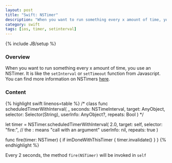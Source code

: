 ```yaml
---
layout: post
title: "Swift: NSTimer"
description: "When you want to run something every x amount of time, you use an NSTimer. It is like the `setInterval` or `setTimeout` function from Javascript. You can find more information on NSTimers [here](https://developer.apple.com/library/mac/documentation/Cocoa/Reference/Foundation/Classes/NSTimer_Class/)."
category: swift
tags: [ios, timer, setinterval]
---
```

{% include JB/setup %}

<!-- Overview -->
<h3>Overview</h3>

When you want to run something every x amount of time, you use an NSTimer. It is like the `setInterval` or `setTimeout` function from Javascript. You can find more information on NSTimers [here](https://developer.apple.com/library/mac/documentation/Cocoa/Reference/Foundation/Classes/NSTimer_Class/).

<!-- Content -->
<h3>Content</h3>

<!-- Code _______________________________________-->
{% highlight swift linenos=table  %}
/*
class func scheduledTimerWithInterval(
    _ seconds: NSTimeInterval,
    target: AnyObject,
    selector: Selector(String),
    userInfo: AnyObject?,
    repeats: Bool
)
*/

let timer = NSTimer.scheduledTimerWithInterval(
    2.0,
    target: self,
    selector: "fire:", // the : means "call with an argument"
    userInfo: nil,
    repeats: true
)

func fire(timer: NSTimer) {
    if imDoneWithThisTimer {
        timer.invalidate()
    }
}
{% endhighlight %}
<!-- /Code ^^^^^^^^^^^^^^^^^^^^^^^^^^^^^^^^^^^^^^-->

Every 2 seconds, the method `fire(NSTimer)` will be invoked in `self`